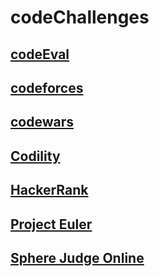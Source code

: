 # codeChallenges

## [codeEval](codeEval/generatedReadme.md)

## [codeforces](codeforces/generatedReadme.md)

## [codewars](codewars/generatedReadme.md)

## [Codility](codility/generatedReadme.md)

## [HackerRank](hackerRank/generatedReadme.md)

## [Project Euler](projectEuler/generatedReadme.md)

## [Sphere Judge Online](spoj/generatedReadme.md)





